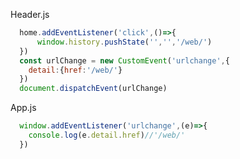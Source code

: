 Header.js
```javascript
  home.addEventListener('click',()=>{
      window.history.pushState('','','/web/')
  })
  const urlChange = new CustomEvent('urlchange',{
    detail:{href:'/web/'}
  })
  document.dispatchEvent(urlChange)
```

App.js
```javascript
  window.addEventListener('urlchange',(e)=>{
    console.log(e.detail.href)//'/web/'
  })
```